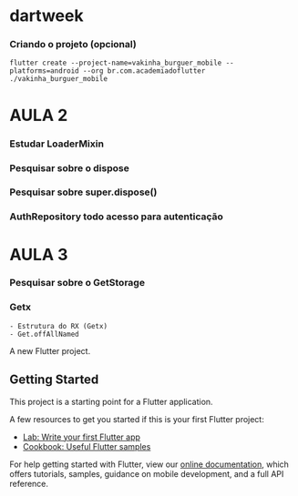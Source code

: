# dartweek

### Criando o projeto (opcional)

~~~
flutter create --project-name=vakinha_burguer_mobile --platforms=android --org br.com.academiadoflutter ./vakinha_burguer_mobile
~~~

# AULA 2
### Estudar LoaderMixin
### Pesquisar sobre o dispose
### Pesquisar sobre super.dispose()

### AuthRepository todo acesso para autenticação

# AULA 3
### Pesquisar sobre o GetStorage
### Getx
    - Estrutura do RX (Getx)
    - Get.offAllNamed


A new Flutter project.

## Getting Started

This project is a starting point for a Flutter application.

A few resources to get you started if this is your first Flutter project:

- [Lab: Write your first Flutter app](https://flutter.dev/docs/get-started/codelab)
- [Cookbook: Useful Flutter samples](https://flutter.dev/docs/cookbook)

For help getting started with Flutter, view our
[online documentation](https://flutter.dev/docs), which offers tutorials,
samples, guidance on mobile development, and a full API reference.
